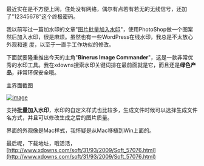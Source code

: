 

最近实在是不方便上网，住处没有网络，偶尔有点若有若无的无线信号，还加了"12345678"这个终极密码。

我以前写过一篇加水印的文章"[图片批量加入水印](http://log4d.com/2009/07/volume-by-adding-a-watermark-image)"，使用PhotoShop做一个图案然后加入水印，很是麻烦。虽然也有一些WordPress在线水印，我总是不太放心外观和速
度，以至于一直手工作坊似的修改。

下面就要隆重推出今天的主角"**Binerus Image
Commander**"，这是一款非常优秀的水印工具。我在xdowns搜索水印关键词排在最前面就是它，而且还是**绿色产品**，非常环保安全哦。

主界面截图

[![image](https://e25ba8-log4d-c.dijingchao.com/upload_dropbox/200912/binerus_image_commander.jpg) ](../../static/images/upload_dropbox/200912/binerus_image_commander.jpg)

支持**批量加入水印**，水印的自定义样式也比较多，生成文件时候可以选择生成文件名方式，并且可以修改生成之后的图片质量。

界面的外观像是Mac样式，我怀疑是从Mac移植到Win上面的。

最后呢，下载地址，哦活活，[http://www.xdowns.com/soft/31/93/2009/Soft_57076.html](http://www.xdowns.com/soft/31/93/2009/Soft_57076.html)


